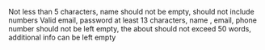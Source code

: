 Not less than 5 characters, name should not be empty, should not include numbers
Valid email, password at least 13 characters, name , email, phone number should not be left empty, the about
should not exceed 50 words, additional info can be left empty
